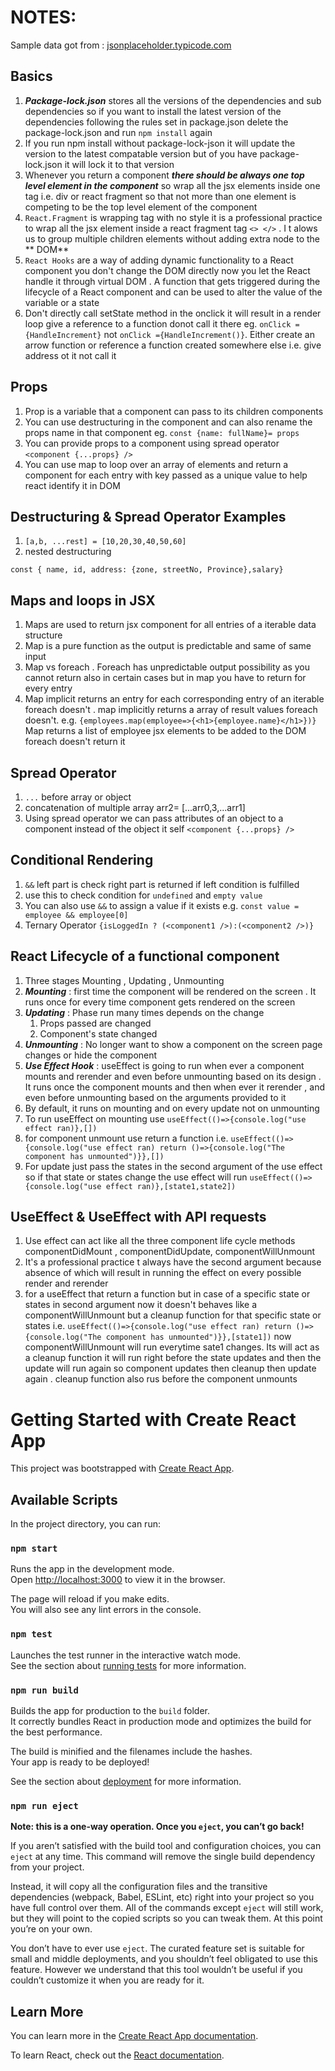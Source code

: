 # NOTES:

Sample data got from : [jsonplaceholder.typicode.com](https://jsonplaceholder.typicode.com/)

## Basics

1) _**Package-lock.json**_ stores all the versions of the dependencies and sub dependencies so if you want to install
   the latest version of the dependencies following the rules set in package.json delete the package-lock.json and
   run `npm install` again
2) If you run npm install without package-lock-json it will update the version to the latest compatable version but of
   you have package-lock.json it will lock it to that version
3) Whenever you return a component _**there should be always one top level element in the component**_ so wrap all the
   jsx elements inside one tag i.e. div or react fragment so that not more than one element is competing to be the top
   level element of the component
4) `React.Fragment` is wrapping tag with no style it is a professional practice to wrap all the jsx element inside a
   react fragment tag `<> </>` . I t alows us to group multiple children elements without adding extra node to the **
   DOM**
5) `React Hooks` are a way of adding dynamic functionality to a React component you don't change the DOM directly now
   you let the React handle it through virtual DOM . A function that gets triggered during the lifecycle of a React
   component and can be used to alter the value of the variable or a state
6) Don't directly call setState method in the onclick it will result in a render loop give a reference to a function
   donot call it there eg. `onClick ={HandleIncrement}` not `onClick ={HandleIncrement()}`. Either create an arrow
   function or reference a function created somewhere else i.e. give address ot it not call it

## Props

1) Prop is a variable that a component can pass to its children components
2) You can use destructuring in the component and can also rename the props name in that component
   eg. `const {name: fullName}= props`
3) You can provide props to a component using spread operator `<component {...props} />`
4) You can use map to loop over an array of elements and return a component for each entry with key passed as a unique
   value to help react identify it in DOM

## Destructuring & Spread Operator Examples

1) `[a,b, ...rest] = [10,20,30,40,50,60]`
2) nested destructuring

`
const { name, id, address: {zone, streetNo, Province},salary}
`

## Maps and loops in JSX

1) Maps are used to return jsx component for all entries of a iterable data structure
2) Map is a pure function as the output is predictable and same of same input
3) Map vs foreach . Foreach has unpredictable output possibility as you cannot return also in certain cases but in map
   you have to return for every entry
4) Map implicit returns an entry for each corresponding entry of an iterable foreach doesn't . map implicitly returns a
   array of result values foreach doesn't. e.g.
   `{employees.map(employee=>{<h1>{employee.name}</h1>})}`
   Map returns a list of employee jsx elements to be added to the DOM foreach doesn't return it

## Spread Operator

1) `...` before array or object
2) concatenation of multiple array arr2= [...arr0,3,...arr1]
3) Using spread operator we can pass attributes of an object to a component instead of the object it
   self `<component {...props} />`

## Conditional Rendering

1) `&&` left part is check right part is returned if left condition is fulfilled
2) use this to check condition for `undefined` and `empty value`
3) You can also use `&&` to assign a value if it exists e.g. `const value = employee && employee[0]`
4) Ternary Operator `{isLoggedIn ? (<component1 />):(<component2 />)}`

## React Lifecycle of a functional component

1) Three stages Mounting , Updating , Unmounting
2) **_Mounting_** : first time the component will be rendered on the screen . It runs once for every time component gets
   rendered on the screen
3) **_Updating_** : Phase run many times depends on the change
    1) Props passed are changed
    2) Component's state changed
4) **_Unmounting_** : No longer want to show a component on the screen page changes or hide the component
5) **_Use Effect Hook_** : useEffect is going to run when ever a component mounts and rerender and even before
   unmounting based on its design . It runs once the component mounts and then when ever it rerender , and even before
   unmounting based on the arguments provided to it
6) By default, it runs on mounting and on every update not on unmounting
7) To run useEffect on mounting use `useEffect(()=>{console.log("use effect ran)},[])`
8) for component unmount use return a function
   i.e. `useEffect(()=>{console.log("use effect ran) return ()=>{console.log("The component has unmounted")}},[])`
9) For update just pass the states in the second argument of the use effect so if that state or states change the use effect will run `useEffect(()=>{console.log("use effect ran)},[state1,state2])`

## UseEffect  & UseEffect with API requests
1) Use effect can act like all the three component life cycle methods componentDidMount , componentDidUpdate, componentWillUnmount
2) It's a professional practice t always have the second argument because absence of which will result in running the effect on every possible render and rerender
3) for a useEffect that return a function but in case of a specific state or states in second argument now it doesn't behaves like a componentWillUnmount but a cleanup function for that specific state or states 
   i.e. `useEffect(()=>{console.log("use effect ran) return ()=>{console.log("The component has unmounted")}},[state1])` now componentWillUnmount will run everytime sate1 changes. Its will act as a cleanup function it will run right before the state updates and then the update will run again so component updates then cleanup then update again . cleanup function also rus before the component unmounts

# Getting Started with Create React App

This project was bootstrapped with [Create React App](https://github.com/facebook/create-react-app).

## Available Scripts

In the project directory, you can run:

### `npm start`

Runs the app in the development mode.\
Open [http://localhost:3000](http://localhost:3000) to view it in the browser.

The page will reload if you make edits.\
You will also see any lint errors in the console.

### `npm test`

Launches the test runner in the interactive watch mode.\
See the section about [running tests](https://facebook.github.io/create-react-app/docs/running-tests) for more
information.

### `npm run build`

Builds the app for production to the `build` folder.\
It correctly bundles React in production mode and optimizes the build for the best performance.

The build is minified and the filenames include the hashes.\
Your app is ready to be deployed!

See the section about [deployment](https://facebook.github.io/create-react-app/docs/deployment) for more information.

### `npm run eject`

**Note: this is a one-way operation. Once you `eject`, you can’t go back!**

If you aren’t satisfied with the build tool and configuration choices, you can `eject` at any time. This command will
remove the single build dependency from your project.

Instead, it will copy all the configuration files and the transitive dependencies (webpack, Babel, ESLint, etc) right
into your project so you have full control over them. All of the commands except `eject` will still work, but they will
point to the copied scripts so you can tweak them. At this point you’re on your own.

You don’t have to ever use `eject`. The curated feature set is suitable for small and middle deployments, and you
shouldn’t feel obligated to use this feature. However we understand that this tool wouldn’t be useful if you couldn’t
customize it when you are ready for it.

## Learn More

You can learn more in
the [Create React App documentation](https://facebook.github.io/create-react-app/docs/getting-started).

To learn React, check out the [React documentation](https://reactjs.org/).
